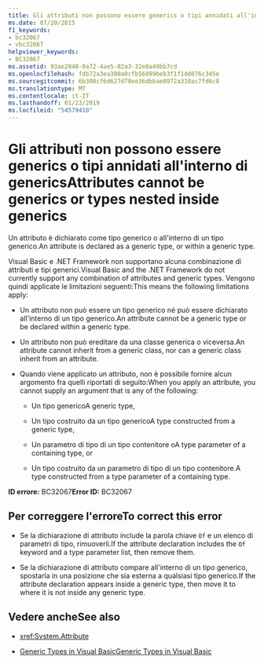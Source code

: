 ```yaml
---
title: Gli attributi non possono essere generics o tipi annidati all'interno di generics
ms.date: 07/20/2015
f1_keywords:
- bc32067
- vbc32067
helpviewer_keywords:
- BC32067
ms.assetid: 93ae2848-0a72-4ae5-82a3-32e0a49bb7cd
ms.openlocfilehash: fdb72a3ea300a0cfb56899beb3f1f1dd076c345e
ms.sourcegitcommit: 6b308cf6d627d78ee36dbbae8972a310ac7fd6c8
ms.translationtype: MT
ms.contentlocale: it-IT
ms.lasthandoff: 01/23/2019
ms.locfileid: "54579410"
---
```

# <a name="attributes-cannot-be-generics-or-types-nested-inside-generics"></a><span data-ttu-id="172f9-102">Gli attributi non possono essere generics o tipi annidati all'interno di generics</span><span class="sxs-lookup"><span data-stu-id="172f9-102">Attributes cannot be generics or types nested inside generics</span></span>
<span data-ttu-id="172f9-103">Un attributo è dichiarato come tipo generico o all'interno di un tipo generico.</span><span class="sxs-lookup"><span data-stu-id="172f9-103">An attribute is declared as a generic type, or within a generic type.</span></span>  
  
 <span data-ttu-id="172f9-104">Visual Basic e .NET Framework non supportano alcuna combinazione di attributi e tipi generici.</span><span class="sxs-lookup"><span data-stu-id="172f9-104">Visual Basic and the .NET Framework do not currently support any combination of attributes and generic types.</span></span> <span data-ttu-id="172f9-105">Vengono quindi applicate le limitazioni seguenti:</span><span class="sxs-lookup"><span data-stu-id="172f9-105">This means the following limitations apply:</span></span>  
  
-   <span data-ttu-id="172f9-106">Un attributo non può essere un tipo generico né può essere dichiarato all'interno di un tipo generico.</span><span class="sxs-lookup"><span data-stu-id="172f9-106">An attribute cannot be a generic type or be declared within a generic type.</span></span>  
  
-   <span data-ttu-id="172f9-107">Un attributo non può ereditare da una classe generica o viceversa.</span><span class="sxs-lookup"><span data-stu-id="172f9-107">An attribute cannot inherit from a generic class, nor can a generic class inherit from an attribute.</span></span>  
  
-   <span data-ttu-id="172f9-108">Quando viene applicato un attributo, non è possibile fornire alcun argomento fra quelli riportati di seguito:</span><span class="sxs-lookup"><span data-stu-id="172f9-108">When you apply an attribute, you cannot supply an argument that is any of the following:</span></span>  
  
    -   <span data-ttu-id="172f9-109">Un tipo generico</span><span class="sxs-lookup"><span data-stu-id="172f9-109">A generic type,</span></span>  
  
    -   <span data-ttu-id="172f9-110">Un tipo costruito da un tipo generico</span><span class="sxs-lookup"><span data-stu-id="172f9-110">A type constructed from a generic type,</span></span>  
  
    -   <span data-ttu-id="172f9-111">Un parametro di tipo di un tipo contenitore o</span><span class="sxs-lookup"><span data-stu-id="172f9-111">A type parameter of a containing type, or</span></span>  
  
    -   <span data-ttu-id="172f9-112">Un tipo costruito da un parametro di tipo di un tipo contenitore.</span><span class="sxs-lookup"><span data-stu-id="172f9-112">A type constructed from a type parameter of a containing type.</span></span>  
  
 <span data-ttu-id="172f9-113">**ID errore:** BC32067</span><span class="sxs-lookup"><span data-stu-id="172f9-113">**Error ID:** BC32067</span></span>  
  
## <a name="to-correct-this-error"></a><span data-ttu-id="172f9-114">Per correggere l'errore</span><span class="sxs-lookup"><span data-stu-id="172f9-114">To correct this error</span></span>  
  
-   <span data-ttu-id="172f9-115">Se la dichiarazione di attributo include la parola chiave `Of` e un elenco di parametri di tipo, rimuoverli.</span><span class="sxs-lookup"><span data-stu-id="172f9-115">If the attribute declaration includes the `Of` keyword and a type parameter list, then remove them.</span></span>  
  
-   <span data-ttu-id="172f9-116">Se la dichiarazione di attributo compare all'interno di un tipo generico, spostarla in una posizione che sia esterna a qualsiasi tipo generico.</span><span class="sxs-lookup"><span data-stu-id="172f9-116">If the attribute declaration appears inside a generic type, then move it to where it is not inside any generic type.</span></span>  
  
## <a name="see-also"></a><span data-ttu-id="172f9-117">Vedere anche</span><span class="sxs-lookup"><span data-stu-id="172f9-117">See also</span></span>
- <xref:System.Attribute>

- [<span data-ttu-id="172f9-118">Generic Types in Visual Basic</span><span class="sxs-lookup"><span data-stu-id="172f9-118">Generic Types in Visual Basic</span></span>](../../visual-basic/programming-guide/language-features/data-types/generic-types.md)
